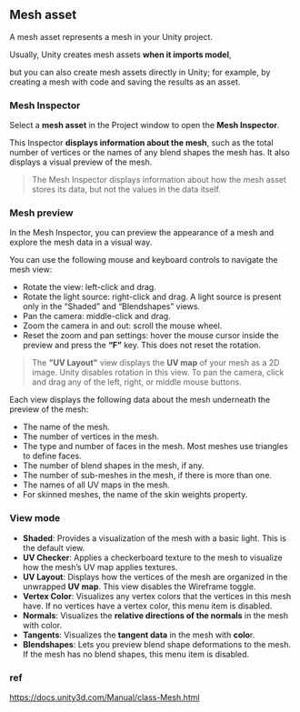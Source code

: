 ## Mesh asset
A mesh asset represents a mesh in your Unity project.

Usually, Unity creates mesh assets **when it imports model**,

but you can also create mesh assets directly in Unity; for example, by creating a mesh with code and saving the results as an asset.

### Mesh Inspector

Select a **mesh asset** in the Project window to open the **Mesh Inspector**. 

This Inspector **displays information about the mesh**, such as the total number of vertices or the names of any blend shapes the mesh has. It also displays a visual preview of the mesh.

> The Mesh Inspector displays information about how the mesh asset stores
 its data, but not the values in the data itself. 

### Mesh preview
In the Mesh Inspector, you can preview the appearance of a mesh and explore the mesh data in a visual way.

You can use the following mouse and keyboard controls to navigate the mesh view:

- Rotate the view: left-click and drag.
- Rotate the light source: right-click and drag. A light source is present only in the “Shaded” and “Blendshapes” views.
- Pan the camera: middle-click and drag.
- Zoom the camera in and out: scroll the mouse wheel.
- Reset the zoom and pan settings: hover the mouse cursor inside the preview and press the **“F”** key. This does not reset the rotation.

> The **"UV Layout"** view displays the **UV map** of your mesh as a 2D image. Unity disables rotation in this view. To pan the camera, click and drag any of the left, right, or middle mouse buttons.


Each view displays the following data about the mesh underneath the preview of the mesh:

- The name of the mesh.
- The number of vertices in the mesh.
- The type and number of faces in the mesh. Most meshes use triangles to define faces.
- The number of blend shapes in the mesh, if any.
- The number of sub-meshes in the mesh, if there is more than one.
- The names of all UV maps in the mesh.
- For skinned meshes, the name of the skin weights property.


### View mode

- **Shaded**:  Provides a visualization of the mesh with a basic light. This is the default view.
- **UV Checker**: Applies a checkerboard texture to the mesh to visualize how the mesh’s UV map applies textures.
- **UV Layout**: Displays how the vertices of the mesh are organized in the unwrapped **UV map**. This view disables the Wireframe toggle.
- **Vertex Color**: Visualizes any vertex colors that the vertices in this mesh have. If no vertices have a vertex color, this menu item is disabled. 
- **Normals**: Visualizes the **relative directions of the normals** in the mesh with color.
- **Tangents**: Visualizes the **tangent data** in the mesh with **colo**r. 
- **Blendshapes**: Lets you preview blend shape deformations to the mesh. If the mesh has no blend shapes, this menu item is disabled.

### ref

https://docs.unity3d.com/Manual/class-Mesh.html



